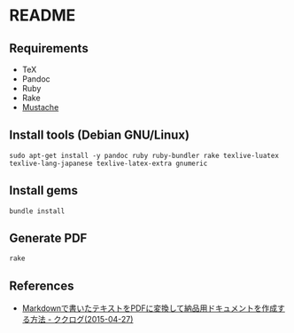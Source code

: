 # README

## Requirements

* TeX
* Pandoc
* Ruby
* Rake
* [Mustache](https://mustache.github.io/)

## Install tools (Debian GNU/Linux)

    sudo apt-get install -y pandoc ruby ruby-bundler rake texlive-luatex texlive-lang-japanese texlive-latex-extra gnumeric

## Install gems

    bundle install

## Generate PDF

    rake

## References

* [Markdownで書いたテキストをPDFに変換して納品用ドキュメントを作成する方法 - ククログ(2015-04-27)](http://www.clear-code.com/blog/2015/4/27.html)

